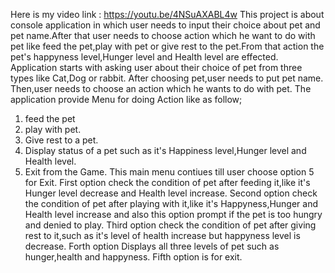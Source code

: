 Here is my video link : https://youtu.be/4NSuAXABL4w
This project is about console application in which user needs to input their choice about pet and pet name.After that user needs to choose action which he want to do with pet like feed the pet,play with pet or give rest to the pet.From that action the pet's happyness level,Hunger level and Health level are effected. 
Application starts with asking user about their choice of pet from three types like Cat,Dog or rabbit.
After choosing pet,user needs to put pet name.
Then,user needs to choose an action which he wants to do with pet.
The application provide Menu for doing Action like as follow;
1. feed the pet
2. play with pet.
3. Give rest to a pet.
4. Display status of a pet such as it's Happiness level,Hunger level and Health level.
5. Exit from the Game.
This main menu contiues till user choose option 5 for Exit.
First option check the condition of pet after feeding it,like it's Hunger level decrease and Health level increase.
Second option check the condition of pet after playing with it,like it's Happyness,Hunger and Health level increase and also this option prompt if the pet is too hungry and denied to play.
Third option check the condition of pet after giving rest to it,such as it's level of health increase but happyness level is decrease.
Forth option Displays all three levels of pet such as hunger,health and happyness.
Fifth option is for exit.
